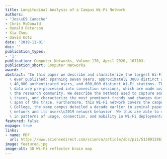 ```yaml
---
title: Longitudinal Analysis of a Campus Wi-Fi Network
authors:
- "Jos\xE9 Camacho"
- Chris McDonald
- Ronald Peterson
- Xia Zhou
- David Kotz
date: '2019-11-01'
doi: ''
publication_types:
- '1'
publication: Computer Networks, Volume 170, April 2020, 107103.
publication_short: Computer Networks
award: ''
abstract: "In this paper we describe and characterize the largest Wi-Fi network trace\
  \ ever published: spanning seven years, approximately 3000 distinct access points,\
  \ 40,000 authenticated users, and 600,000 distinct Wi-Fi stations. The 7TB of raw\
  \ data are pre-processed into connection sessions, which are made available for\
  \ the research community. We describe the methods used to capture and process the\
  \ traces, and characterize the most prominent trends and changes during the seven-year\
  \ span of the trace. Furthermore, this Wi-Fi network covers the campus of Dartmouth\
  \ College, the same campus detailed a decade earlier in seminal papers about that\
  \ network and its users\u2019 network behavior. We thus are able to comment on changes\
  \ in patterns of usage, connection, and mobility in Wi-Fi deployments."
featured: false
nopage: true
links:
- name: PDF
  url: https://www.sciencedirect.com/science/article/abs/pii/S1389128619308187
image: featured.jpg
image-alt: 3D Wi-Fi reflector brain map
---
```



